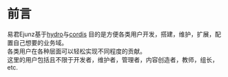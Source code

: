 # 前言
易君Ejunz基于[hydro](https://github.com/hydro-dev/Hydro)与[cordis](https://github.com/cordiverse/cordis)
目的是方便各类用户开发，搭建，维护，扩展，配置自己想要的业务域。  
各类用户在各种层面可以轻松实现不同程度的贡献。   
这里的用户包括且不限于开发者，维护者，管理者，内容创造者，教师，组长，etc.